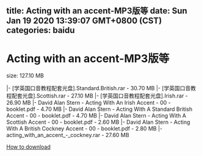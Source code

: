 
title: Acting with an accent-MP3版等
date: Sun Jan 19 2020 13:39:07 GMT+0800 (CST)    
categories: baidu
---

# Acting with an accent-MP3版等
size: 127.10 MB
 
 
|- [学英国口音教程配套光盘].Standard.British.rar - 30.70 MB
|- [学英国口音教程配套光盘].Scottish.rar - 27.10 MB
|- [学英国口音教程配套光盘].Irish.rar - 26.90 MB
|- David Alan Stern - Acting With An Irish Accent - 00 - booklet.pdf - 4.70 MB
|- David Alan Stern - Acting With A Standard British Accent - 00 - booklet.pdf - 4.70 MB
|- David Alan Stern - Acting With A Scottish Accent - 00 - booklet.pdf - 2.60 MB
|- David Alan Stern - Acting With A British Cockney Accent - 00 - booklet.pdf - 2.80 MB
|- acting_with_an_accent_-_cockney.rar - 27.60 MB

[How to download](https://bpcam.bemobtrk.com/go/2ceec3aa-1ca2-46d6-b9ff-aaa5c184517c?jno=1303)